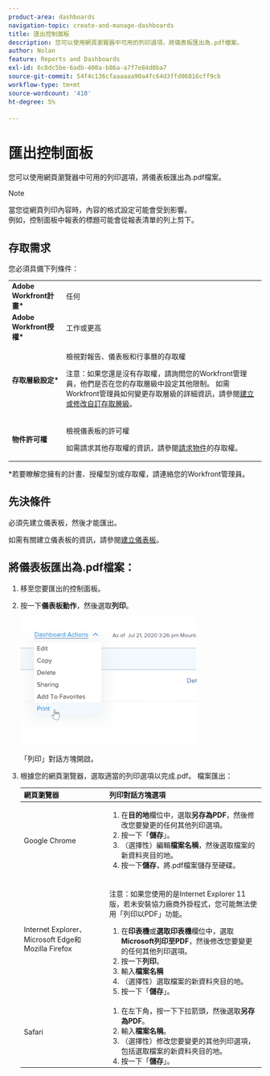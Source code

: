 ```yaml
---
product-area: dashboards
navigation-topic: create-and-manage-dashboards
title: 匯出控制面板
description: 您可以使用網頁瀏覽器中可用的列印選項，將儀表板匯出為.pdf檔案。
author: Nolan
feature: Reports and Dashboards
exl-id: 6c8dc5be-6adb-400a-b86a-a7f7e84d0ba7
source-git-commit: 54f4c136cfaaaaaa90a4fc64d3ffd06816cff9cb
workflow-type: tm+mt
source-wordcount: '410'
ht-degree: 5%

---
```


# 匯出控制面板

您可以使用網頁瀏覽器中可用的列印選項，將儀表板匯出為.pdf檔案。

>[!NOTE]
>
>當您從網頁列印內容時，內容的格式設定可能會受到影響。\
>例如，控制面板中報表的標題可能會從報表清單的列上剪下。

## 存取需求

您必須具備下列條件：

<table style="table-layout:auto"> 
 <col> 
 <col> 
 <tbody> 
  <tr> 
   <td role="rowheader"><strong>Adobe Workfront計畫*</strong></td> 
   <td> <p>任何</p> </td> 
  </tr> 
  <tr> 
   <td role="rowheader"><strong>Adobe Workfront授權*</strong></td> 
   <td> <p>工作或更高</p> </td> 
  </tr> 
  <tr> 
   <td role="rowheader"><strong>存取層級設定*</strong></td> 
   <td> <p>檢視對報告、儀表板和行事曆的存取權</p> <p>注意：如果您還是沒有存取權，請詢問您的Workfront管理員，他們是否在您的存取層級中設定其他限制。 如需Workfront管理員如何變更存取層級的詳細資訊，請參閱<a href="../../../administration-and-setup/add-users/configure-and-grant-access/create-modify-access-levels.md" class="MCXref xref">建立或修改自訂存取層級</a>。</p> </td> 
  </tr> 
  <tr> 
   <td role="rowheader"><strong>物件許可權</strong></td> 
   <td> <p>檢視儀表板的許可權</p> <p>如需請求其他存取權的資訊，請參閱<a href="../../../workfront-basics/grant-and-request-access-to-objects/request-access.md" class="MCXref xref">請求物件</a>的存取權。</p> </td> 
  </tr> 
 </tbody> 
</table>

&#42;若要瞭解您擁有的計畫、授權型別或存取權，請連絡您的Workfront管理員。

## 先決條件

必須先建立儀表板，然後才能匯出。

如需有關建立儀表板的資訊，請參閱[建立儀表板](../../../reports-and-dashboards/dashboards/creating-and-managing-dashboards/create-dashboard.md)。

## 將儀表板匯出為.pdf檔案：

1. 移至您要匯出的控制面板。
1. 按一下&#x200B;**儀表板動作**，然後選取&#x200B;**列印**。

   ![](assets/dashboard-actions-print-350x254.png)

   「列印」對話方塊開啟。

1. 根據您的網頁瀏覽器，選取適當的列印選項以完成.pdf。 檔案匯出：

   <table style="table-layout:auto"> 
    <col> 
    <col> 
    <thead> 
     <tr> 
      <th>網頁瀏覽器</th> 
      <th>列印對話方塊選項</th> 
     </tr> 
    </thead> 
    <tbody> 
     <tr> 
      <td>Google Chrome</td> 
      <td> 
       <ol> 
        <li value="1">在<strong>目的地</strong>欄位中，選取<strong>另存為PDF</strong>，然後修改您要變更的任何其他列印選項。</li> 
        <li value="2">按一下「<strong>儲存</strong>」。</li> 
        <li value="3">（選擇性）編輯<strong>檔案名稱</strong>，然後選取檔案的新資料夾目的地。</li> 
        <li value="4">按一下<strong>儲存</strong>，將.pdf檔案儲存至硬碟。<br><br></li> 
       </ol> </td> 
     </tr> 
     <tr> 
      <td>Internet Explorer、Microsoft Edge和Mozilla Firefox</td> 
      <td> <p>注意：如果您使用的是Internet Explorer 11版，若未安裝協力廠商外掛程式，您可能無法使用「列印以PDF」功能。</p> 
       <ol> 
        <li value="1">在<strong>印表機</strong>或<strong>選取印表機</strong>欄位中，選取<strong>Microsoft列印至PDF</strong>，然後修改您要變更的任何其他列印選項。</li> 
        <li value="2">按一下<strong>列印</strong>。</li> 
        <li value="3">輸入<strong>檔案名稱</strong></li> 
        <li value="4">（選擇性）選取檔案的新資料夾目的地。</li> 
        <li value="5">按一下「<strong>儲存</strong>」。</li> 
       </ol> </td> 
     </tr> 
     <tr> 
      <td>Safari</td> 
      <td> 
       <ol> 
        <li value="1">在左下角，按一下下拉箭頭，然後選取<strong>另存為PDF</strong>。</li> 
        <li value="2">輸入<strong>檔案名稱</strong>。</li> 
        <li value="3">（選擇性）修改您要變更的其他列印選項，包括選取檔案的新資料夾目的地。</li> 
        <li value="4">按一下「<strong>儲存</strong>」。</li> 
       </ol> </td> 
     </tr> 
    </tbody> 
   </table>
